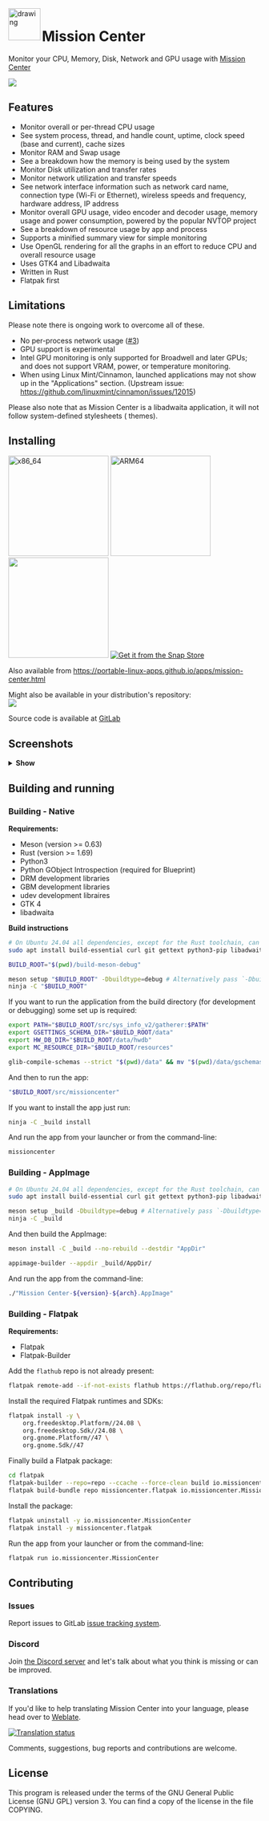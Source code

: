 <img align="left"  src="https://gitlab.com/mission-center-devs/mission-center/-/raw/main/data/icons/hicolor/scalable/apps/io.missioncenter.MissionCenter.svg" alt="drawing" width="64"/> 

# Mission Center

Monitor your CPU, Memory, Disk, Network and GPU usage with [Mission Center](https://missioncenter.io/)

![](https://gitlab.com/mission-center-devs/mission-center/-/raw/main/screenshots/0001-cpu-multi.png)

## Features

* Monitor overall or per-thread CPU usage
* See system process, thread, and handle count, uptime, clock speed (base and current), cache sizes
* Monitor RAM and Swap usage
* See a breakdown how the memory is being used by the system
* Monitor Disk utilization and transfer rates
* Monitor network utilization and transfer speeds
* See network interface information such as network card name, connection type (Wi-Fi or Ethernet), wireless speeds and
  frequency, hardware address, IP address
* Monitor overall GPU usage, video encoder and decoder usage, memory usage and power consumption, powered by the popular
  NVTOP project
* See a breakdown of resource usage by app and process
* Supports a minified summary view for simple monitoring
* Use OpenGL rendering for all the graphs in an effort to reduce CPU and overall resource usage
* Uses GTK4 and Libadwaita
* Written in Rust
* Flatpak first

## Limitations

Please note there is ongoing work to overcome all of these.

* No per-process network usage ([#3](https://gitlab.com/mission-center-devs/mission-center/-/issues/3))
* GPU support is experimental
* Intel GPU monitoring is only supported for Broadwell and later GPUs; and does not support VRAM, power, or temperature
  monitoring.
* When using Linux Mint/Cinnamon, launched applications may not show up in the "Applications" section. (Upstream
  issue: https://github.com/linuxmint/cinnamon/issues/12015)

Please also note that as Mission Center is a libadwaita application, it will not follow system-defined stylesheets (
themes).

## Installing

<a href="https://gitlab.com/mission-center-devs/mission-center/-/jobs/8198461967/artifacts/raw/MissionCenter-x86_64.AppImage"><img src="https://raw.githubusercontent.com/AppImage/docs.appimage.org/master/source/_static/img/download-appimage-banner.svg" alt="x86_64" width=200/></a>
<a href="https://gitlab.com/mission-center-devs/mission-center/-/jobs/8198461968/artifacts/raw/MissionCenter-aarch64.AppImage"><img src="https://raw.githubusercontent.com/AppImage/docs.appimage.org/master/source/_static/img/download-appimage-banner.svg" alt="ARM64" width=200/></a>
<a href="https://flathub.org/apps/io.missioncenter.MissionCenter"><img src="https://dl.flathub.org/assets/badges/flathub-badge-en.svg" width=200/></a>
<a href="https://snapcraft.io/mission-center"><img alt="Get it from the Snap Store" src="https://snapcraft.io/static/images/badges/en/snap-store-black.svg" /></a>


Also available from https://portable-linux-apps.github.io/apps/mission-center.html

Might also be available in your distribution's repository:  
[![](https://repology.org/badge/vertical-allrepos/mission-center.svg)](https://repology.org/project/mission-center/versions)

Source code is available at [GitLab](https://gitlab.com/mission-center-devs/mission-center)

## Screenshots

<details>
  <summary><b>Show</b></summary>

  <br/>

*CPU view*  
![](https://gitlab.com/mission-center-devs/mission-center/-/raw/main/screenshots/0001-cpu.png)

*Memory view*  
![](https://gitlab.com/mission-center-devs/mission-center/-/raw/main/screenshots/0002-memory.png)

*Disk view*  
![](https://gitlab.com/mission-center-devs/mission-center/-/raw/main/screenshots/0003-disk.png)

*Ethernet and Wi-Fi view*  
![](https://gitlab.com/mission-center-devs/mission-center/-/raw/main/screenshots/0004-ethernet.png)
![](https://gitlab.com/mission-center-devs/mission-center/-/raw/main/screenshots/0005-wifi.png)

*GPU view*  
![](https://gitlab.com/mission-center-devs/mission-center/-/raw/main/screenshots/0006-gpu.png)

*Fan view*  
![](https://gitlab.com/mission-center-devs/mission-center/-/raw/main/screenshots/0007-fan.png)

*Apps page*  
![](https://gitlab.com/mission-center-devs/mission-center/-/raw/main/screenshots/0008-apps.png)

*Services page*
![](https://gitlab.com/mission-center-devs/mission-center/-/raw/main/screenshots/0008-services.png)

*Dark mode*  
![](https://gitlab.com/mission-center-devs/mission-center/-/raw/main/screenshots/0009-cpu-dark.png)
![](https://gitlab.com/mission-center-devs/mission-center/-/raw/main/screenshots/0010-disk-dark.png)

  </details>

## Building and running

### Building - Native

**Requirements:**

* Meson (version >= 0.63)
* Rust (version >= 1.69)
* Python3
* Python GObject Introspection (required for Blueprint)
* DRM development libraries
* GBM development libraries
* udev development libraires
* GTK 4
* libadwaita

**Build instructions**

```bash
# On Ubuntu 24.04 all dependencies, except for the Rust toolchain, can be installed with:
sudo apt install build-essential curl git gettext python3-pip libadwaita-1-dev python3-gi libudev-dev libdrm-dev libgbm-dev desktop-file-utils meson libdbus-1-dev pkg-config

BUILD_ROOT="$(pwd)/build-meson-debug"

meson setup "$BUILD_ROOT" -Dbuildtype=debug # Alternatively pass `-Dbuildtype=release` for a release build
ninja -C "$BUILD_ROOT"
```

If you want to run the application from the build directory (for development or debugging) some set up is required:

```bash
export PATH="$BUILD_ROOT/src/sys_info_v2/gatherer:$PATH"
export GSETTINGS_SCHEMA_DIR="$BUILD_ROOT/data"
export HW_DB_DIR="$BUILD_ROOT/data/hwdb"
export MC_RESOURCE_DIR="$BUILD_ROOT/resources"

glib-compile-schemas --strict "$(pwd)/data" && mv "$(pwd)/data/gschemas.compiled" "$BUILD_ROOT/data/"
```

And then to run the app:

```bash
"$BUILD_ROOT/src/missioncenter"
```

If you want to install the app just run:

```bash
ninja -C _build install
```

And run the app from your launcher or from the command-line:

```bash
missioncenter
```

### Building - AppImage

```bash
# On Ubuntu 24.04 all dependencies, except for the Rust toolchain, can be installed with:
sudo apt install build-essential curl git gettext python3-pip libadwaita-1-dev python3-gi libudev-dev libdrm-dev libgbm-dev desktop-file-utils meson

meson setup _build -Dbuildtype=debug # Alternatively pass `-Dbuildtype=release` for a release build
ninja -C _build
```

And then build the AppImage:

```bash
meson install -C _build --no-rebuild --destdir "AppDir"

appimage-builder --appdir _build/AppDir/ 
```

And run the app from the command-line:

```bash
./"Mission Center-${version}-${arch}.AppImage"
```

### Building - Flatpak

**Requirements:**

* Flatpak
* Flatpak-Builder

Add the `flathub` repo is not already present:

```bash
flatpak remote-add --if-not-exists flathub https://flathub.org/repo/flathub.flatpakrepo
```

Install the required Flatpak runtimes and SDKs:

```bash
flatpak install -y \
    org.freedesktop.Platform//24.08 \
    org.freedesktop.Sdk//24.08 \
    org.gnome.Platform//47 \
    org.gnome.Sdk//47
```

Finally build a Flatpak package:

```bash
cd flatpak
flatpak-builder --repo=repo --ccache --force-clean build io.missioncenter.MissionCenter.json
flatpak build-bundle repo missioncenter.flatpak io.missioncenter.MissionCenter
```

Install the package:

```bash
flatpak uninstall -y io.missioncenter.MissionCenter
flatpak install -y missioncenter.flatpak
```

Run the app from your launcher or from the command-line:

```bash
flatpak run io.missioncenter.MissionCenter
```

## Contributing

### Issues

Report issues to GitLab [issue tracking system](https://gitlab.com/mission-center-devs/mission-center/-/issues).

### Discord

Join [the Discord server](https://discord.gg/RG7QTeB9yk) and let's talk about what you think is missing or can be
improved.

### Translations

If you'd like to help translating Mission Center into your language, please head over
to [Weblate](https://hosted.weblate.org/engage/mission-center/).

<a href="https://hosted.weblate.org/engage/mission-center/">
  <img src="https://hosted.weblate.org/widgets/mission-center/-/mission-center/multi-auto.svg" alt="Translation status" />
</a>

Comments, suggestions, bug reports and contributions are welcome.

## License

This program is released under the terms of the GNU General Public License (GNU GPL) version 3. You can find a copy of
the license in the file COPYING.
